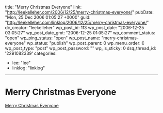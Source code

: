 title: "Merry Christmas Everyone"
link: "http://leekelleher.com/2006/12/25/merry-christmas-everyone/"
pubDate: "Mon, 25 Dec 2006 01:05:27 +0000"
guid: "http://leekelleher.com/linklog/2006/12/25/merry-christmas-everyone/"
dc_creator: "leekelleher"
wp_post_id: 113
wp_post_date: "2006-12-25 03:05:27"
wp_post_date_gmt: "2006-12-25 01:05:27"
wp_comment_status: "open"
wp_ping_status: "open"
wp_post_name: "merry-christmas-everyone"
wp_status: "publish"
wp_post_parent: 0
wp_menu_order: 0
wp_post_type: "post"
wp_post_password: ""
wp_is_sticky: 0
dsq_thread_id: '2291082339'
categories:
  - lee: "lee"
  - linklog: "linklog"

---

# Merry Christmas Everyone

<a href="http://www.lee-and-lucy.com/travelblog/2006/12/24/merry-christmas-everyone/">Merry Christmas Everyone</a>
